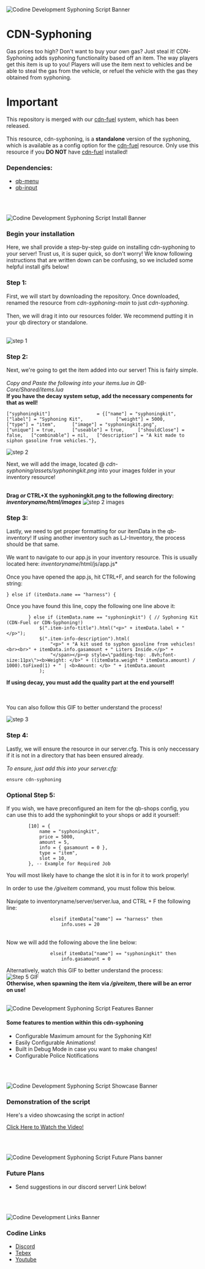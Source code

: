 ![Codine Development Syphoning Script Banner](https://i.imgur.com/EIzeqjY.png)

# CDN-Syphoning

Gas prices too high? Don't want to buy your own gas? Just steal it! CDN-Syphoning adds syphoning functionality based off an item. The way players get this item is up to you! Players will use the item next to vehicles and be able to steal the gas from the vehicle, or refuel the vehicle with the gas they obtained from syphoning.

# __Important__
This repository is merged with our [cdn-fuel](https://github.com/CodineDev/cdn-fuel) system, which has been released. 
<br><br>
This resource, cdn-syphoning, is a **standalone** version of the syphoning, which is available as a config option for the [cdn-fuel](https://github.com/CodineDev/cdn-fuel) resource. Only use this resource if you **DO NOT** have [cdn-fuel](https://github.com/CodineDev/cdn-fuel) installed!

### Dependencies:

- [qb-menu](https://github.com/qbcore-framework/qb-menu)
- [qb-input](https://github.com/qbcore-framework/qb-input)

<br>
<br>

![Codine Development Syphoning Script Install Banner](https://i.imgur.com/QI6GHDB.png)

### Begin your installation

Here, we shall provide a step-by-step guide on installing cdn-syphoning to your server! Trust us, it is super quick, so don't worry! We know following instructions that are written down can be confusing, so we included some helpful install gifs below!

### Step 1:

First, we will start by downloading the repository. Once downloaded, renamed the resource from *cdn-syphoning-main* to just *cdn-syphoning*.
<br> <br> 
Then, we will drag it into our resources folder. We recommend putting it in your qb directory or standalone. 
<br> <br> 

![step 1](https://i.imgur.com/bVQl0cb.gif)

### Step 2:

Next, we're going to get the item added into our server! This is fairly simple.
<br> <br> 
_Copy and Paste the following into your items.lua in QB-Core/Shared/items.lua_
<br>
**If you have the decay system setup, add the necessary compenents for that as well!**
```
["syphoningkit"]				 = {["name"] = "syphoningkit", 					["label"] = "Syphoning Kit", 			["weight"] = 5000, 		["type"] = "item", 		["image"] = "syphoningkit.png", 		["unique"] = true, 		["useable"] = true, 	["shouldClose"] = false,   ["combinable"] = nil,   ["description"] = "A kit made to siphon gasoline from vehicles."},
```
![step 2](https://i.imgur.com/t1TyS8W.gif)


Next, we will add the image, located @ _cdn-syphoning/assets/syphoningkit.png_ into your images folder in your inventory resource!
<br> <br>

**Drag _or_ CTRL+X the syphoningkit.png to the following directory: _inventoryname/html/images_**
![step 2 images](https://i.imgur.com/P9WbcMK.gif)

### Step 3:

Lastly, we need to get proper formatting for our itemData in the qb-inventory! If using another inventory such as LJ-Inventory, the process should be that same.
<br> <br> 
We want to navigate to our app.js in your inventory resource. This is usually located here: *inventoryname*/html/js/app.js*
<br> <br> 
Once you have opened the app.js, hit CTRL+F, and search for the following string: 
<br> 
```
} else if (itemData.name == "harness") {
```
Once you have found this line, copy the following one line above it:
<br> 
```
        } else if (itemData.name == "syphoningkit") { // Syphoning Kit (CDN-Fuel or CDN-Syphoning!)
            $(".item-info-title").html("<p>" + itemData.label + "</p>");
            $(".item-info-description").html(
                "<p>" + "A kit used to syphon gasoline from vehicles! <br><br>" + itemData.info.gasamount + " Liters Inside.</p>" +
                "</span></p><p style=\"padding-top: .8vh;font-size:11px\"><b>Weight: </b>" + ((itemData.weight * itemData.amount) / 1000).toFixed(1) + " | <b>Amount: </b> " + itemData.amount
            );
```
**If using decay, you must add the quality part at the end yourself!**

<br> <br> 
You can also follow this GIF to better understand the process!

![step 3](https://i.imgur.com/2qMuyJm.gif)


### Step 4: 

Lastly, we will ensure the resource in our server.cfg. This is only neccessary if it is not in a directory that has been ensured already. 
<br> <br>
_To ensure, just add this into your server.cfg:_
```
ensure cdn-syphoning
```
### Optional Step 5:

If you wish, we have preconfigured an item for the qb-shops config, you can use this to add the syphoningkit to your shops or add it yourself:
```
        [10] = {
            name = "syphoningkit",
            price = 5000,
            amount = 5,
            info = { gasamount = 0 },
            type = "item",
            slot = 10,
        }, -- Example for Required Job 
```
You will most likely have to change the slot it is in for it to work properly!
<br><br>
In order to use the */giveitem* command, you must follow this below.
<br> <br>
Navigate to inventoryname/server/server.lua, and CTRL + F the following line:
```
				elseif itemData["name"] == "harness" then
					info.uses = 20
```
<br>
Now we will add the following above the line below:

```
				elseif itemData["name"] == "syphoningkit" then
					info.gasamount = 0
```
Alternatively, watch this GIF to better understand the process:
<br>
![Step 5 GIF](https://i.imgur.com/PdO72r0.gif)
<br>
**Otherwise, when spawning the item via */giveitem*, there will be an error on use!**
<br><br>

![Codine Development Syphoning Script Features Banner](https://i.imgur.com/9jc8tll.png)

#### Some features to mention within this cdn-syphoning

- Configurable Maximum amount for the Syphoning Kit!
- Easily Configurable Animations!
- Built in Debug Mode in case you want to make changes!
- Configurable Police Notifications

<br>
<br>

![Codine Development Syphoning Script Showcase Banner](https://i.imgur.com/34Mu0fi.png)

### Demonstration of the script

Here's a video showcasing the script in action!

[Click Here to Watch the Video!](https://youtu.be/2CJjM_9hmNA)

<br>
<br>

![Codine Development Syphoning Script Future Plans banner](https://i.imgur.com/Ide300v.png)

### Future Plans

- Send suggestions in our discord server! Link below!

<br>
<br>

![Codine Development Links Banner](https://i.imgur.com/TSfy7ik.png)

### Codine Links

- [Discord](https://discord.gg/Ta6QNnuxM2)
- [Tebex](https://codine.tebex.io/)
- [Youtube](https://www.youtube.com/channel/UC3Nr0qtyQP9cGRK1m25pOqg)
